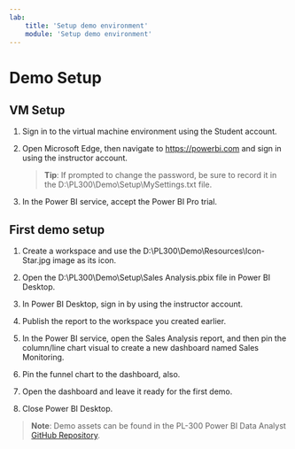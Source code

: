 ```yaml
---
lab:
    title: 'Setup demo environment'
    module: 'Setup demo environment'
---
```


# Demo Setup

## VM Setup

1. Sign in to the virtual machine environment using the Student account.

1. Open Microsoft Edge, then navigate to <https://powerbi.com> and sign in using the instructor account.
    > **Tip**: If prompted to change the password, be sure to record it in the D:\PL300\Demo\Setup\MySettings.txt file.

1. In the Power BI service, accept the Power BI Pro trial.

## First demo setup

1. Create a workspace and use the D:\PL300\Demo\Resources\Icon-Star.jpg image as its icon.

1. Open the D:\PL300\Demo\Setup\Sales Analysis.pbix file in Power BI Desktop.

1. In Power BI Desktop, sign in by using the instructor account.

1. Publish the report to the workspace you created earlier.

1. In the Power BI service, open the Sales Analysis report, and then pin the column/line chart visual to create a new dashboard named Sales Monitoring.

1. Pin the funnel chart to the dashboard, also.

1. Open the dashboard and leave it ready for the first demo.

1. Close Power BI Desktop.

> **Note**: Demo assets can be found in the PL-300 Power BI Data Analyst [GitHub Repository](https://github.com/MicrosoftLearning/PL-300-Microsoft-Power-BI-Data-Analyst/tree/Main/Allfiles/Demo).
